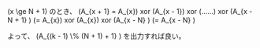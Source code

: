 \(x \ge N + 1\) のとき、
\(A\_{x + 1} = A\_{x}\) xor \(A\_{x - 1}\) xor \(......\) xor \(A\_{x - N + 1} \)
\(= A\_{x}\) xor \(A\_{x}\) xor \(A\_{x - N} \)
\(= A\_{x - N} \)

よって、 \(A\_{(k - 1) \\% (N + 1) + 1} \) を出力すれば良い。
